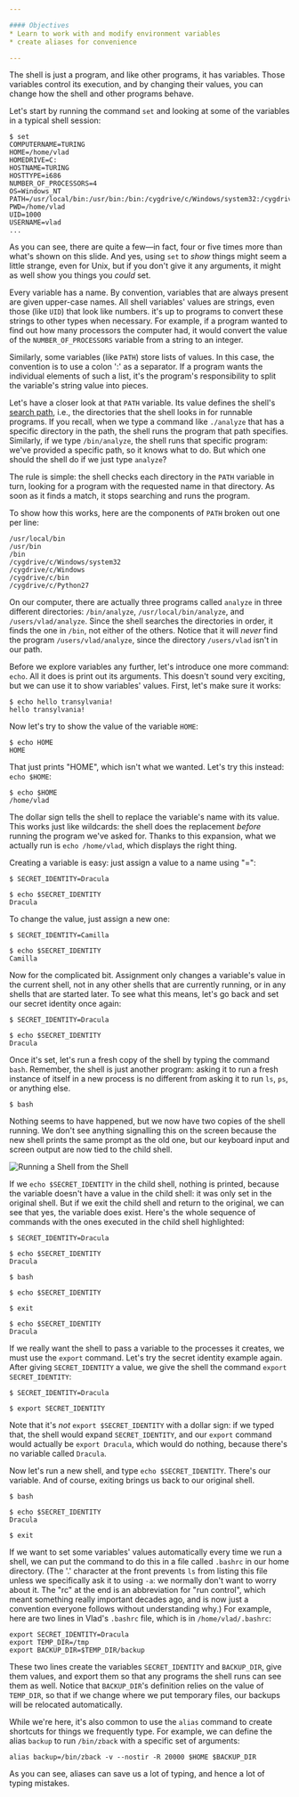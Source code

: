 ```yaml
---

#### Objectives
* Learn to work with and modify environment variables
* create aliases for convenience

---
```


The shell is just a program, and like other programs, it has variables.
Those variables control its execution, and by changing their values, you
can change how the shell and other programs behave.

Let's start by running the command `set` and looking at some of the
variables in a typical shell session:

~~~
$ set
COMPUTERNAME=TURING
HOME=/home/vlad
HOMEDRIVE=C:
HOSTNAME=TURING
HOSTTYPE=i686
NUMBER_OF_PROCESSORS=4
OS=Windows_NT
PATH=/usr/local/bin:/usr/bin:/bin:/cygdrive/c/Windows/system32:/cygdrive/c/Windows:/cygdrive/c/bin:/cygdrive/c/Python27
PWD=/home/vlad
UID=1000
USERNAME=vlad
...
~~~

As you can see, there are quite a few—in fact, four or five times more
than what's shown on this slide. And yes, using `set` to *show* things
might seem a little strange, even for Unix, but if you don't give it any
arguments, it might as well show you things you *could* set.

Every variable has a name. By convention, variables that are always
present are given upper-case names. All shell variables' values are
strings, even those (like `UID`) that look like numbers. it's up to
programs to convert these strings to other types when necessary. For
example, if a program wanted to find out how many processors the
computer had, it would convert the value of the `NUMBER_OF_PROCESSORS`
variable from a string to an integer.

Similarly, some variables (like `PATH`) store lists of values. In this
case, the convention is to use a colon ':' as a separator. If a program
wants the individual elements of such a list, it's the program's
responsibility to split the variable's string value into pieces.

Let's have a closer look at that `PATH` variable. Its value defines the
shell's [search path](glossary.html#search-path), i.e., the directories
that the shell looks in for runnable programs. If you recall, when we
type a command like `./analyze` that has a specific directory in the
path, the shell runs the program that path specifies. Similarly, if we
type `/bin/analyze`, the shell runs that specific program: we've
provided a specific path, so it knows what to do. But which one should
the shell do if we just type `analyze`?

The rule is simple: the shell checks each directory in the `PATH`
variable in turn, looking for a program with the requested name in that
directory. As soon as it finds a match, it stops searching and runs the
program.

To show how this works, here are the components of `PATH` broken out one
per line:

~~~
/usr/local/bin
/usr/bin
/bin
/cygdrive/c/Windows/system32
/cygdrive/c/Windows
/cygdrive/c/bin
/cygdrive/c/Python27
~~~

On our computer, there are actually three programs called `analyze` in
three different directories: `/bin/analyze`, `/usr/local/bin/analyze`,
and `/users/vlad/analyze`. Since the shell searches the directories in
order, it finds the one in `/bin`, not either of the others. Notice that
it will *never* find the program `/users/vlad/analyze`, since the
directory `/users/vlad` isn't in our path.

Before we explore variables any further, let's introduce one more
command: `echo`. All it does is print out its arguments. This doesn't
sound very exciting, but we can use it to show variables' values. First,
let's make sure it works:

~~~
$ echo hello transylvania!
hello transylvania!
~~~

Now let's try to show the value of the variable `HOME`:

~~~
$ echo HOME
HOME
~~~

That just prints "HOME", which isn't what we wanted. Let's try this
instead: `echo $HOME`:

~~~
$ echo $HOME
/home/vlad
~~~

The dollar sign tells the shell to replace the variable's name with its
value. This works just like wildcards: the shell does the replacement
*before* running the program we've asked for. Thanks to this expansion,
what we actually run is `echo /home/vlad`, which displays the right
thing.

Creating a variable is easy: just assign a value to a name using "=":

~~~
$ SECRET_IDENTITY=Dracula

$ echo $SECRET_IDENTITY
Dracula
~~~

To change the value, just assign a new one:

~~~
$ SECRET_IDENTITY=Camilla

$ echo $SECRET_IDENTITY
Camilla
~~~

Now for the complicated bit. Assignment only changes a variable's value
in the current shell, not in any other shells that are currently
running, or in any shells that are started later. To see what this
means, let's go back and set our secret identity once again:

~~~
$ SECRET_IDENTITY=Dracula

$ echo $SECRET_IDENTITY
Dracula
~~~

Once it's set, let's run a fresh copy of the shell by typing the command
`bash`. Remember, the shell is just another program: asking it to run a
fresh instance of itself in a new process is no different from asking it
to run `ls`, `ps`, or anything else.

~~~
$ bash
~~~

Nothing seems to have happened, but we now have two copies of the shell
running. We don't see anything signalling this on the screen because the
new shell prints the same prompt as the old one, but our keyboard input
and screen output are now tied to the child shell.

<img src="img/shell-on-shell.png" alt="Running a Shell from the Shell" />

If we `echo $SECRET_IDENTITY` in the child shell, nothing is printed,
because the variable doesn't have a value in the child shell: it was
only set in the original shell. But if we exit the child shell and
return to the original, we can see that yes, the variable does exist.
Here's the whole sequence of commands with the ones executed in the
child shell highlighted:

~~~
$ SECRET_IDENTITY=Dracula

$ echo $SECRET_IDENTITY
Dracula

$ bash

$ echo $SECRET_IDENTITY

$ exit

$ echo $SECRET_IDENTITY
Dracula
~~~

If we really want the shell to pass a variable to the processes it
creates, we must use the `export` command. Let's try the secret identity
example again. After giving `SECRET_IDENTITY` a value, we give the shell
the command `export SECRET_IDENTITY`:

~~~
$ SECRET_IDENTITY=Dracula

$ export SECRET_IDENTITY
~~~

Note that it's *not* `export $SECRET_IDENTITY` with a dollar sign: if we
typed that, the shell would expand `SECRET_IDENTITY`, and our `export`
command would actually be `export Dracula`, which would do nothing,
because there's no variable called `Dracula`.

Now let's run a new shell, and type `echo $SECRET_IDENTITY`. There's our
variable. And of course, exiting brings us back to our original shell.

~~~
$ bash

$ echo $SECRET_IDENTITY
Dracula

$ exit
~~~

If we want to set some variables' values automatically every time we run
a shell, we can put the command to do this in a file called `.bashrc` in
our home directory. (The '.' character at the front prevents `ls` from
listing this file unless we specifically ask it to using `-a`: we
normally don't want to worry about it. The "rc" at the end is an
abbreviation for "run control", which meant something really important
decades ago, and is now just a convention everyone follows without
understanding why.) For example, here are two lines in Vlad's `.bashrc`
file, which is in `/home/vlad/.bashrc`:

~~~
export SECRET_IDENTITY=Dracula
export TEMP_DIR=/tmp
export BACKUP_DIR=$TEMP_DIR/backup
~~~

These two lines create the variables `SECRET_IDENTITY` and `BACKUP_DIR`,
give them values, and export them so that any programs the shell runs
can see them as well. Notice that `BACKUP_DIR`'s definition relies on
the value of `TEMP_DIR`, so that if we change where we put temporary
files, our backups will be relocated automatically.

While we're here, it's also common to use the `alias` command to create
shortcuts for things we frequently type. For example, we can define the
alias `backup` to run `/bin/zback` with a specific set of arguments:

~~~
alias backup=/bin/zback -v --nostir -R 20000 $HOME $BACKUP_DIR
~~~

As you can see, aliases can save us a lot of typing, and hence a lot of
typing mistakes.


